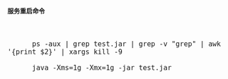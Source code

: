 #### 服务重启命令

<div style="font-size: 18px">
<br />



```
      ps -aux | grep test.jar | grep -v "grep" | awk '{print $2}' | xargs kill -9

      java -Xms=1g -Xmx=1g -jar test.jar
```
<br />
</div>
